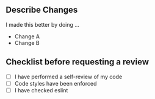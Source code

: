 ## Describe Changes

I made this better by doing ...

- Change A
- Change B

## Checklist before requesting a review

- [ ] I have performed a self-review of my code
- [ ] Code styles have been enforced
- [ ] I have checked eslint
